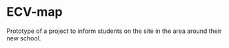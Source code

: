 # ECV-map

Prototype of a project to inform students on the site in the area around their new school.